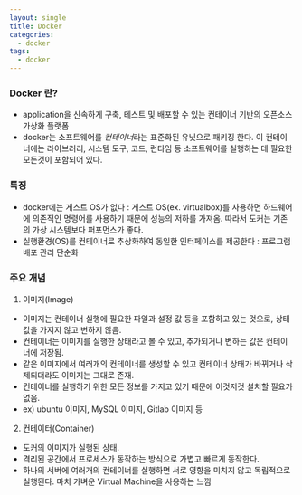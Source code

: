 ```yaml
---
layout: single
title: Docker
categories:
  - docker
tags: 
  - docker
---
```


### Docker 란?
- application을 신속하게 구축, 테스트 및 배포할 수 있는 컨테이너 기반의 오픈소스 가상화 플랫폼
- docker는 소프트웨어를 *컨테이너*라는 표준화된 유닛으로 패키징 한다. 이 컨테이너에는 라이브러리, 시스템 도구, 코드, 런타임 등 소프트웨어를 실행하는 데 필요한 모든것이 포함되어 있다.

### 특징
- docker에는 게스트 OS가 없다 : 게스트 OS(ex. virtualbox)를 사용하면 하드웨어에 의존적인 명령어를 사용하기 때문에 성능의 저하를 가져옴. 따라서 도커는 기존의 가상 시스템보다 퍼포먼스가 좋다.
- 실행환경(OS)를 컨테이너로 추상화하여 동일한 인터페이스를 제공한다 : 프로그램 배포 관리 단순화

### 주요 개념
1. 이미지(Image)
- 이미지는 컨테이너 실행에 필요한 파일과 설정 값 등을 포함하고 있는 것으로, 상태 값을 가지지 않고 변하지 않음.
- 컨테이너는 이미지를 실행한 상태라고 볼 수 있고, 추가되거나 변하는 값은 컨테이너에 저장됨.
- 같은 이미지에서 여러개의 컨테이너를 생성할 수 있고 컨테이너 상태가 바뀌거나 삭제되더라도 이미지는 그대로 존재.
- 컨테이너를 실행하기 위한 모든 정보를 가지고 있기 때문에 이것저것 설치할 필요가 없음.
- ex) ubuntu 이미지, MySQL 이미지, Gitlab 이미지 등

2. 컨테이터(Container)
- 도커의 이미지가 실행된 상태. 
- 격리된 공간에서 프로세스가 동작하는 방식으로 가볍고 빠르게 동작한다.
- 하나의 서버에 여러개의 컨테이너를 실행하면 서로 영향을 미치지 않고 독립적으로 실행된다. 마치 가벼운 Virtual Machine을 사용하는 느낌


